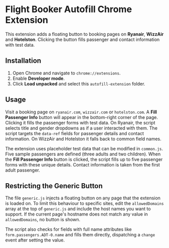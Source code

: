 # Flight Booker Autofill Chrome Extension

This extension adds a floating button to booking pages on **Ryanair**, **WizzAir** and **Hotelston**. Clicking the button fills passenger and contact information with test data.

## Installation
1. Open Chrome and navigate to `chrome://extensions`.
2. Enable **Developer mode**.
3. Click **Load unpacked** and select this `autofill-extension` folder.

## Usage
Visit a booking page on `ryanair.com`, `wizzair.com` or `hotelston.com`. A **Fill Passenger Info** button will appear in the bottom-right corner of the page. Clicking it fills the passenger forms with test data. On Ryanair, the script selects title and gender dropdowns as if a user interacted with them. The script targets the `data-ref` fields for passenger details and contact information. On WizzAir and Hotelston it falls back to common field names.

The extension uses placeholder test data that can be modified in `common.js`.
Five sample passengers are defined (three adults and two children). When the
**Fill Passenger Info** button is clicked, the script fills up to five passenger
forms with these unique details. Contact information is taken from the first
adult passenger.

## Restricting the Generic Button
The file `generic.js` injects a floating button on any page that the extension
is loaded on. To limit this behaviour to specific sites, edit the
`allowedDomains` array at the top of `generic.js` and include the host names you
want to support. If the current page's hostname does not match any value in
`allowedDomains`, no button is shown.

The script also checks for fields with full name attributes like
`form.passengers.ADT-0.name` and fills them directly, dispatching a `change`
event after setting the value.

